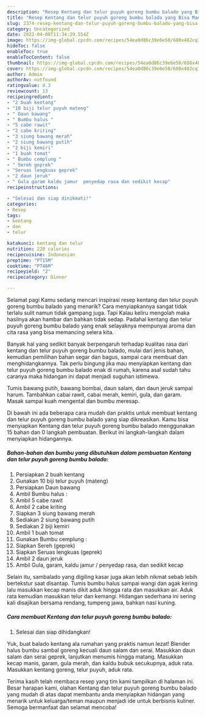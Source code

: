 ```yaml
---
description: "Resep Kentang dan telur puyuh goreng bumbu balado yang Bisa Manjain Lidah"
title: "Resep Kentang dan telur puyuh goreng bumbu balado yang Bisa Manjain Lidah"
slug: 2374-resep-kentang-dan-telur-puyuh-goreng-bumbu-balado-yang-bisa-manjain-lidah
category: Uncategorized
date: 2022-04-08T11:34:29.554Z
image: https://img-global.cpcdn.com/recipes/54ea0d86c39e6e50/680x482cq70/kentang-dan-telur-puyuh-goreng-bumbu-balado-foto-resep-utama.jpg
hideToc: false
enableToc: true
enableTocContent: false
thumbnail: https://img-global.cpcdn.com/recipes/54ea0d86c39e6e50/680x482cq70/kentang-dan-telur-puyuh-goreng-bumbu-balado-foto-resep-utama.jpg
cover: https://img-global.cpcdn.com/recipes/54ea0d86c39e6e50/680x482cq70/kentang-dan-telur-puyuh-goreng-bumbu-balado-foto-resep-utama.jpg
author: Admin
authorAv: notfound
ratingvalue: 4.3
reviewcount: 13
recipeingredient:
- "2 buah kentang"
- "10 biji telur puyuh mateng"
- " Daun bawang"
- " Bumbu halus "
- "5 cabe rawit"
- "2 cabe kriting"
- "3 siung bawang merah"
- "2 siung bawang putih"
- "2 biji kemiri"
- "1 buah tomat"
- " Bumbu cemplung "
- " Sereh geprek"
- "Seruas lengkuas geprek"
- "2 daun jeruk"
- " Gula garam kaldu jamur  penyedap rasa dan sedikit kecap"
recipeinstructions:

- "Selesai dan siap dinikmati!"
categories:
- Resep
tags:
- kentang
- dan
- telur

katakunci: kentang dan telur 
nutrition: 220 calories
recipecuisine: Indonesian
preptime: "PT15M"
cooktime: "PT46M"
recipeyield: "2"
recipecategory: Dinner

---
```



Selamat pagi Kamu sedang mencari inspirasi resep kentang dan telur puyuh goreng bumbu balado yang menarik? Cara menyiapkannya sangat tidak terlalu sulit namun tidak gampang juga. Tapi Kalau keliru mengolah maka hasilnya akan hambar dan bahkan tidak sedap. Padahal kentang dan telur puyuh goreng bumbu balado yang enak selayaknya mempunyai aroma dan cita rasa yang bisa memancing selera kita.


Banyak hal yang sedikit banyak berpengaruh terhadap kualitas rasa dari kentang dan telur puyuh goreng bumbu balado, mulai dari jenis bahan, kemudian pemilihan bahan segar dan bagus, sampai cara membuat dan menghidangkannya. Tak perlu bingung jika mau menyiapkan kentang dan telur puyuh goreng bumbu balado enak di rumah, karena asal sudah tahu caranya maka hidangan ini dapat menjadi suguhan istimewa.

Tumis bawang putih, bawang bombai, daun salam, dan daun jeruk sampai harum. Tambahkan cabai rawit, cabai merah, kemiri, gula, dan garam. Masak sampai kuah mengental dan bumbu meresap.


Di bawah ini ada beberapa cara mudah dan praktis untuk membuat kentang dan telur puyuh goreng bumbu balado yang siap dikreasikan. Kamu bisa menyiapkan Kentang dan telur puyuh goreng bumbu balado menggunakan 15 bahan dan 0 langkah pembuatan. Berikut ini langkah-langkah dalam menyiapkan hidangannya.

<!--inarticleads1-->

##### Bahan-bahan dan bumbu yang dibutuhkan dalam pembuatan Kentang dan telur puyuh goreng bumbu balado:

1. Persiapkan 2 buah kentang
1. Gunakan 10 biji telur puyuh (mateng)
1. Persiapkan  Daun bawang
1. Ambil  Bumbu halus :
1. Ambil 5 cabe rawit
1. Ambil 2 cabe kriting
1. Siapkan 3 siung bawang merah
1. Sediakan 2 siung bawang putih
1. Sediakan 2 biji kemiri
1. Ambil 1 buah tomat
1. Gunakan  Bumbu cemplung :
1. Siapkan  Sereh (geprek)
1. Siapkan Seruas lengkuas (geprek)
1. Ambil 2 daun jeruk
1. Ambil  Gula, garam, kaldu jamur / penyedap rasa, dan sedikit kecap


Selain itu, sambalado yang digiling kasar juga akan lebih nikmat sebab lebih bertekstur saat disantap. Tumis bumbu halus sampai wangi dan agak kering lalu masukkan kecap manis dikit aduk hingga rata dan masukkan air. Aduk rata kemudian masukkan telur dan kemangi. Hidangan sederhana ini sering kali disajikan bersama rendang, tumpeng jawa, bahkan nasi kuning. 

<!--inarticleads2-->

##### Cara membuat Kentang dan telur puyuh goreng bumbu balado:


1. Selesai dan siap dihidangkan!

Yuk, buat balado kentang ala rumahan yang praktis namun lezat! Blender halus bumbu sambal goreng kecuali daun salam dan serai. Masukkan daun salam dan serai geprek, lanjutkan menumis hingga matang. Masukkan kecap manis, garam, gula merah, dan kaldu bubuk secukupnya, aduk rata. Masukkan kentang goreng, telur puyuh, aduk rata. 

Terima kasih telah membaca resep yang tim kami tampilkan di halaman ini. Besar harapan kami, olahan Kentang dan telur puyuh goreng bumbu balado yang mudah di atas dapat membantu anda menyiapkan hidangan yang menarik untuk keluarga/teman maupun menjadi ide untuk berbisnis kuliner. Semoga bermanfaat dan selamat mencoba!
